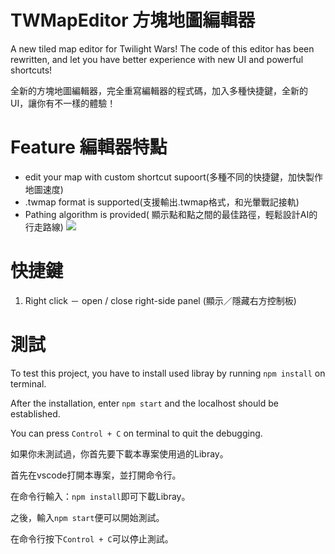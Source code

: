 
# TWMapEditor 方塊地圖編輯器

A new tiled map editor for Twilight Wars! The code of this editor has been rewritten, and let you have better experience with new UI and powerful shortcuts!

全新的方塊地圖編輯器，完全重寫編輯器的程式碼，加入多種快捷鍵，全新的UI，讓你有不一樣的體驗！

# Feature 編輯器特點 

 - edit your map with custom shortcut supoort(多種不同的快捷鍵，加快製作地圖速度)
 - .twmap format is supported(支援輸出.twmap格式，和光暈戰記接軌)
 - Pathing algorithm is provided( 顯示點和點之間的最佳路徑，輕鬆設計AI的行走路線)
![](https://i.imgur.com/o2i9wD3.png)

# 快捷鍵

1. Right click － open / close right-side panel (顯示／隱藏右方控制板)

# 測試

To test this project, you have to install used libray by running `npm install` on terminal.

After the installation, enter `npm start` and the localhost should be established.

You can press `Control + C` on terminal to quit the debugging.

如果你未測試過，你首先要下載本專案使用過的Libray。

首先在vscode打開本專案，並打開命令行。

在命令行輸入：`npm install`即可下載Libray。

之後，輸入`npm start`便可以開始測試。

在命令行按下`Control + C`可以停止測試。